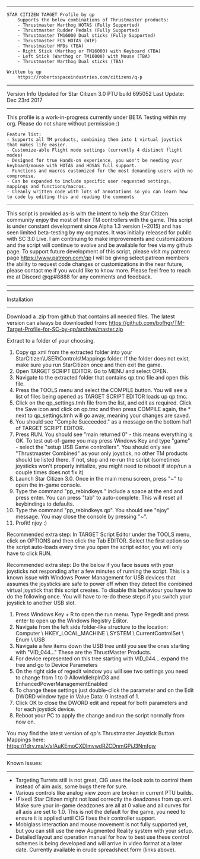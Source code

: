 *****************************************************************************************************************
	STAR CITIZEN TARGET Profile by qp
		Supports the below combinations of Thrustmaster products:
		- Thrustmaster Warthog HOTAS (Fully Supported)
		- Thrustmaster Rudder Pedals (Fully Supported)
		- Thrustmaster TM16000 Dual sticks (Fully Supported)
		- Thrustmaster FCS HOTAS (WIP)
		- Thrustmaster MFDs (TBA)
		- Right Stick (Warthog or TM16000) with Keyboard (TBA)
		- Left Stick (Warthog or TM16000) with Mouse (TBA)
		- Thrustmaster Warthog Dual sticks (TBA)
		
	Written by qp
 		https://robertsspaceindustries.com/citizens/q-p
	

*****************************************************************************************************************
Version Info
Updated for Star Citizen 3.0 PTU build 695052
Last Update: Dec 23rd 2017


*****************************************************************************************************************
This profile is a work-in-progress currently under BETA Testing within my org. Please do not share without permission :)

	Feature list:
	- Supports all TM products, combining them into 1 virtual joystick that makes life easier.
	- Customize-able Flight mode settings (currently 4 distinct flight modes)
	- Designed for true Hands-on experience, you won't be needing your keyboard/mouse with HOTAS and HOSAS full support.
	- Functions and macros customized for the most demanding users with no compromise.
	- Can be expanded to include specific user requested settings, mappings and functions/macros.
	- Cleanly written code with lots of annotations so you can learn how to code by editing this and reading the comments
	


*****************************************************************************************************************
This script is provided as-is with the intent to help the Star Citizen community enjoy the most of their TM controllers with the game.
This script is under constant development since Alpha 1.3 version (~2015) and has seen limited beta-testing by my orgmates. It was initially released for public with SC 3.0 Live.
I am continuing to make improvements and customizations and the script will continue to evolve and be available for free via my github page.
To support future development of this script, please visit my patreon page https://www.patreon.com/qp
I will be giving select patreon members the ability to request code changes or customizations in the near future, please contact me if you would like to know more.
Please feel free to reach me at Discord @qp#8888 for any comments and feedback.
*****************************************************************************************************************



*****************************************************************************************************************
Installation
*****************************************************************************************************************
Download a .zip from github that contains all needed files. The latest version can always be downloaded from: https://github.com/bofhgr/TM-Target-Profile-for-SC-by-qp/archive/master.zip

Extract to a folder of your choosing.

1. Copy qp.xml from the extracted folder into your StarCitizen\USER\Controls\Mappings folder. If the folder does not exist, make sure you run StarCitizen once and then exit the game.
2. Open TARGET SCRIPT EDITOR. Go to MENU and select OPEN.
3. Navigate to the extracted folder that contains qp.tmc file and open this file.
4. Press the TOOLS menu and select the COMPILE button. You will see a list of files being opened as TARGET SCRIPT EDITOR loads up qp.tmc.
5. Click on the qp_settings.tmh file from the list, and edit as required. Click the Save icon and click on qp.tmc and then press COMPILE again, the * next to qp_settings.tmh will go away, meaning your changes are saved.
6. You should see "Compile Succeeded." as a message on the bottom half of TARGET SCRIPT EDITOR.
7. Press RUN. You should see "main returned 0" - this means everything is OK. To test out-of-game you may press Windows Key and type "game" - select the "setup USB Game controllers". You should only see "Thrustmaster Combined" as your only joystick, no other TM products should be listed there. If not, stop and re-run the script (sometimes joysticks won't properly initialize, you might need to reboot if stop/run a couple times does not fix it)
8. Launch Star Citizen 3.0. Once in the main menu screen, press "~" to open the in-game console.
9. Type the command "pp_rebindkeys " include a space at the end and press enter. You can press "tab" to auto-complete. This will reset all keybindings to defaults.
10. Type the command "pp_rebindkeys qp". You should see "njoy" message. You may close the console by pressing "~". 
11. Profit! njoy :)

Recommended extra step: In TARGET Script Editor under the TOOLS menu, click on OPTIONS and then click the Tab EDITOR. Select the first option so the script auto-loads every time you open the script editor, you will only have to click RUN.

Recommended extra step: Do the below if you face issues with your joysticks not responding after a few minutes of running the script. This is a known issue with Windows Power Management for USB devices that assumes the joysticks are safe to power off when they detect the combined virtual joystick that this script creates. To disable this behaviour you have to do the following once. You will have to re-do these steps if you switch your joystick to another USB slot.

1. Press Windows Key + R to open the run menu. Type Regedit and press enter to open up the Windows Registry Editor.
2. Navigate from the left side folder-like structure to the location: Computer \ HKEY_LOCAL_MACHINE \ SYSTEM \ CurrentControlSet \ Enum \ USB
3. Navigate a few items down the USB tree until you see the ones starting with "VID_044..." These are the ThrustMaster Products.
4. For device represented on this tree starting with VID_044... expand the tree and go to Device Parameters
5. On the right side of regedit window you will see two settings you need to change from 1 to 0 AllowIdlelrplnD3 and EnhancedPowerManagementEnabled
6. To change these settings just double-click the parameter and on the Edit DWORD window type in Value Data: 0 instead of 1.
7. Click OK to close the DWORD edit and repeat for both parameters and for each joystick device.
8. Reboot your PC to apply the change and run the script normally from now on.

You may find the latest version of qp's Thrustmaster Joystick Button Mappings here: https://1drv.ms/x/s!AuKEmoCXDlmvwdRZCDnmGPjJ3Nmfgw

*****************************************************************************************************************
Known Issues:
*****************************************************************************************************************
- Targeting Turrets still is not great, CIG uses the look axis to control them instead of aim axis, some bugs there for sure.
- Various controls like analog view zoom are broken in current PTU builds.
- (Fixed) Star Citizen might not load correctly the deadzones from qp.xml. Make sure your in-game deadzones are all at 0 value and all curves for all axis are set to 1.0. This is not the default for the game, you need to ensure it is applied until CIG fixes their controller support.
- Mobiglass interaction and mouse movement is not fully supported yet, but you can still use the new Augmented Reality system with your setup.
- Detailed layout and operation manual for how to best use these control schemes is being developed and will arrive in video format at a later date. Currently available in crude spreadsheet form (links above).
